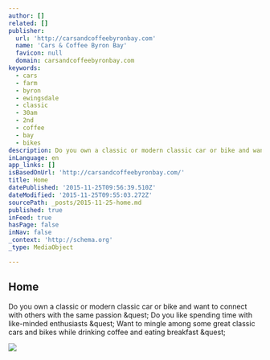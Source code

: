 ```yaml
---
author: []
related: []
publisher:
  url: 'http://carsandcoffeebyronbay.com'
  name: 'Cars & Coffee Byron Bay'
  favicon: null
  domain: carsandcoffeebyronbay.com
keywords:
  - cars
  - farm
  - byron
  - ewingsdale
  - classic
  - 30am
  - 2nd
  - coffee
  - bay
  - bikes
description: Do you own a classic or modern classic car or bike and want to connect with others with the same passion ? Do you like spending time with like-minded enthusiasts ? Want to mingle among some great classic cars and bikes while drinking coffee and eating breakfast ?
inLanguage: en
app_links: []
isBasedOnUrl: 'http://carsandcoffeebyronbay.com/'
title: Home
datePublished: '2015-11-25T09:56:39.510Z'
dateModified: '2015-11-25T09:55:03.272Z'
sourcePath: _posts/2015-11-25-home.md
published: true
inFeed: true
hasPage: false
inNav: false
_context: 'http://schema.org'
_type: MediaObject

---
```

<article style=""><h1>Home</h1><p>Do you own a classic or modern classic car or bike and want to connect with others with the same passion &amp;quest; Do you like spending time with like-minded enthusiasts &amp;quest; Want to mingle among some great classic cars and bikes while drinking coffee and eating breakfast &amp;quest;</p><img src="http://files.site-fusion.co.uk/webfusion165972/image/webpageheader.jpg" /></article>
